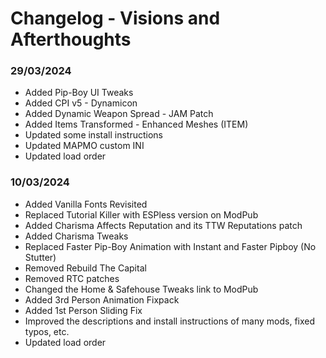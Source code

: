 # Changelog - Visions and Afterthoughts

### 29/03/2024

- Added Pip-Boy UI Tweaks
- Added CPI v5 - Dynamicon
- Added Dynamic Weapon Spread - JAM Patch
- Added Items Transformed - Enhanced Meshes (ITEM)
- Updated some install instructions
- Updated MAPMO custom INI
- Updated load order

### 10/03/2024

- Added Vanilla Fonts Revisited
- Replaced Tutorial Killer with ESPless version on ModPub
- Added Charisma Affects Reputation and its TTW Reputations patch
- Added Charisma Tweaks
- Replaced Faster Pip-Boy Animation with Instant and Faster Pipboy (No Stutter)
- Removed Rebuild The Capital
- Removed RTC patches
- Changed the Home & Safehouse Tweaks link to ModPub
- Added 3rd Person Animation Fixpack
- Added 1st Person Sliding Fix
- Improved the descriptions and install instructions of many mods, fixed typos, etc.
- Updated load order
